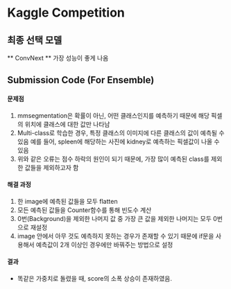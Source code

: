 # Kaggle Competition

## 최종 선택 모델

** ConvNext **
가장 성능이 좋게 나옴

## Submission Code (For Ensemble)

#### 문제점

1. mmsegmentation은 확률이 아닌, 어떤 클래스인지를 예측하기 때문에 해당 픽셀의 위치에 클래스에 대한 값만 나타남
2. Multi-class로 학습한 경우, 특정 클래스의 이미지에 다른 클래스의 값이 예측될 수 있음
    예를 들어, spleen에 해당하는 사진에 kidney로 예측하는 픽셀값이 나올 수 있음
3. 위와 같은 오류는 점수 하락의 원인이 되기 때문에, 가장 많이 예측된 class를 제외한 값들을 제외하고자 함

#### 해결 과정

1. 한 image에 예측된 값들을 모두 flatten
2. 모든 예측된 값들을 Counter함수를 통해 빈도수 계산
3. 0번(Background)을 제외한 나머지 값 중 가장 큰 값을 제외한 나머지는 모두 0번으로 재설정
4. image 안에서 아무 것도 예측하지 못하는 경우가 존재할 수 있기 때문에 if문을 사용해서 예측값이 2개 이상인 경우에만 바꿔주는 방법으로 설정

#### 결과

* 똑같은 가중치로 돌렸을 때, score의 소폭 상승이 존재하였음.